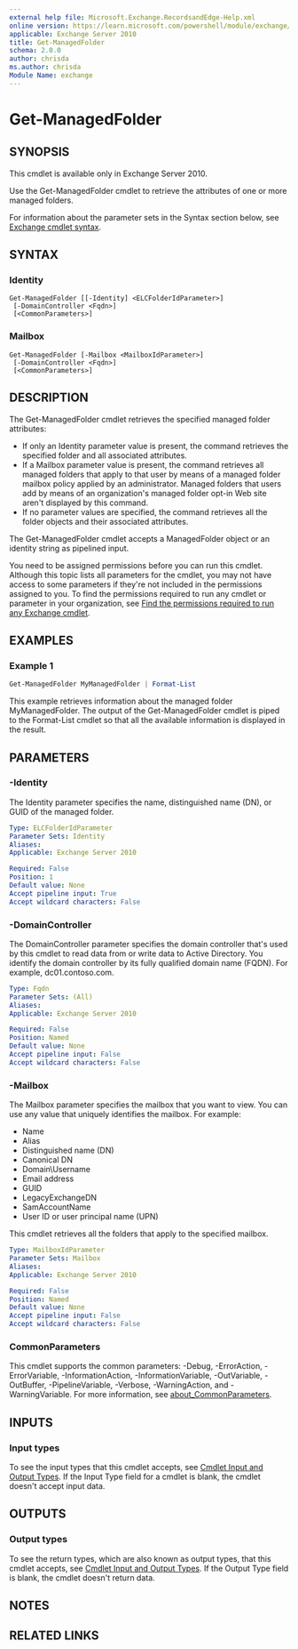 ```yaml
---
external help file: Microsoft.Exchange.RecordsandEdge-Help.xml
online version: https://learn.microsoft.com/powershell/module/exchange/get-managedfolder
applicable: Exchange Server 2010
title: Get-ManagedFolder
schema: 2.0.0
author: chrisda
ms.author: chrisda
Module Name: exchange
---
```


# Get-ManagedFolder

## SYNOPSIS
This cmdlet is available only in Exchange Server 2010.

Use the Get-ManagedFolder cmdlet to retrieve the attributes of one or more managed folders.

For information about the parameter sets in the Syntax section below, see [Exchange cmdlet syntax](https://learn.microsoft.com/powershell/exchange/exchange-cmdlet-syntax).

## SYNTAX

### Identity
```
Get-ManagedFolder [[-Identity] <ELCFolderIdParameter>]
 [-DomainController <Fqdn>]
 [<CommonParameters>]
```

### Mailbox
```
Get-ManagedFolder [-Mailbox <MailboxIdParameter>]
 [-DomainController <Fqdn>]
 [<CommonParameters>]
```

## DESCRIPTION
The Get-ManagedFolder cmdlet retrieves the specified managed folder attributes:

- If only an Identity parameter value is present, the command retrieves the specified folder and all associated attributes.
- If a Mailbox parameter value is present, the command retrieves all managed folders that apply to that user by means of a managed folder mailbox policy applied by an administrator. Managed folders that users add by means of an organization's managed folder opt-in Web site aren't displayed by this command.
- If no parameter values are specified, the command retrieves all the folder objects and their associated attributes.

The Get-ManagedFolder cmdlet accepts a ManagedFolder object or an identity string as pipelined input.

You need to be assigned permissions before you can run this cmdlet. Although this topic lists all parameters for the cmdlet, you may not have access to some parameters if they're not included in the permissions assigned to you. To find the permissions required to run any cmdlet or parameter in your organization, see [Find the permissions required to run any Exchange cmdlet](https://learn.microsoft.com/powershell/exchange/find-exchange-cmdlet-permissions).

## EXAMPLES

### Example 1
```powershell
Get-ManagedFolder MyManagedFolder | Format-List
```

This example retrieves information about the managed folder MyManagedFolder. The output of the Get-ManagedFolder cmdlet is piped to the Format-List cmdlet so that all the available information is displayed in the result.

## PARAMETERS

### -Identity
The Identity parameter specifies the name, distinguished name (DN), or GUID of the managed folder.

```yaml
Type: ELCFolderIdParameter
Parameter Sets: Identity
Aliases:
Applicable: Exchange Server 2010

Required: False
Position: 1
Default value: None
Accept pipeline input: True
Accept wildcard characters: False
```

### -DomainController
The DomainController parameter specifies the domain controller that's used by this cmdlet to read data from or write data to Active Directory. You identify the domain controller by its fully qualified domain name (FQDN). For example, dc01.contoso.com.

```yaml
Type: Fqdn
Parameter Sets: (All)
Aliases:
Applicable: Exchange Server 2010

Required: False
Position: Named
Default value: None
Accept pipeline input: False
Accept wildcard characters: False
```

### -Mailbox
The Mailbox parameter specifies the mailbox that you want to view. You can use any value that uniquely identifies the mailbox. For example:

- Name
- Alias
- Distinguished name (DN)
- Canonical DN
- Domain\\Username
- Email address
- GUID
- LegacyExchangeDN
- SamAccountName
- User ID or user principal name (UPN)

This cmdlet retrieves all the folders that apply to the specified mailbox.

```yaml
Type: MailboxIdParameter
Parameter Sets: Mailbox
Aliases:
Applicable: Exchange Server 2010

Required: False
Position: Named
Default value: None
Accept pipeline input: False
Accept wildcard characters: False
```

### CommonParameters
This cmdlet supports the common parameters: -Debug, -ErrorAction, -ErrorVariable, -InformationAction, -InformationVariable, -OutVariable, -OutBuffer, -PipelineVariable, -Verbose, -WarningAction, and -WarningVariable. For more information, see [about_CommonParameters](https://go.microsoft.com/fwlink/p/?LinkID=113216).

## INPUTS

### Input types
To see the input types that this cmdlet accepts, see [Cmdlet Input and Output Types](https://go.microsoft.com/fwlink/p/?LinkId=2081749). If the Input Type field for a cmdlet is blank, the cmdlet doesn't accept input data.

## OUTPUTS

### Output types
To see the return types, which are also known as output types, that this cmdlet accepts, see [Cmdlet Input and Output Types](https://go.microsoft.com/fwlink/p/?LinkId=2081749). If the Output Type field is blank, the cmdlet doesn't return data.

## NOTES

## RELATED LINKS
